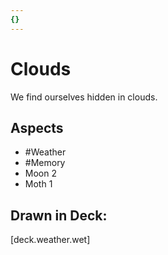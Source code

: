 ```yaml
---
{}
---
```

# Clouds
We find ourselves hidden in clouds.
## Aspects
- #Weather
- #Memory
- Moon 2
- Moth 1
## Drawn in Deck:
[deck.weather.wet]